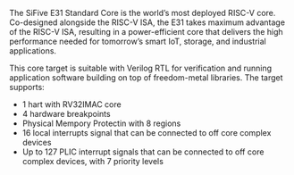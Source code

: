 The SiFive E31 Standard Core is the world’s most deployed RISC-V core. Co-designed alongside the RISC-V ISA, the E31 takes maximum advantage of the RISC-V ISA, resulting in a power-efficient core that delivers the high performance needed for tomorrow’s smart IoT, storage, and industrial applications.

This core target is suitable with Verilog RTL for verification and running application software building on top of freedom-metal libraries. The target supports:

- 1 hart with RV32IMAC core
- 4 hardware breakpoints
- Physical Mempory Protectin with 8 regions
- 16 local interrupts signal that can be connected to off core complex devices
- Up to 127 PLIC interrupt signals that can be connected to off core complex devices, with 7 priority levels
